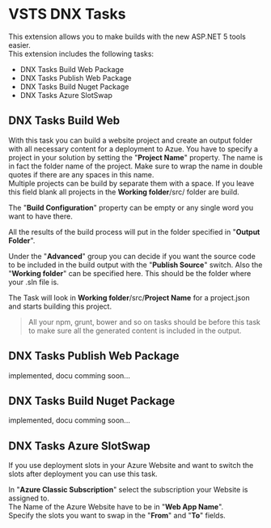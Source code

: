 # VSTS DNX Tasks

This extension allows you to make builds with the new ASP.NET 5 tools easier.  
This extension includes the following tasks:

- DNX Tasks Build Web Package
- DNX Tasks Publish Web Package
- DNX Tasks Build Nuget Package
- DNX Tasks Azure SlotSwap

## DNX Tasks Build Web

With this task you can build a website project and create an output folder with all necessary content for a deployment to Azue.
You have to specify a project in your solution by setting the "**Project Name**" property. The name is in fact the folder name of the project. Make sure to wrap the name in double quotes if there are any spaces in this name.  
Multiple projects can be build by separate them with a space. If you leave this field blank all projects in the **Working folder**/src/ folder are build.

The "**Build Configuration**" property can be empty or any single word you want to have there.

All the results of the build process will put in the folder specified in "**Output Folder**".

Under the "**Advanced**" group you can decide if you want the source code to be included in the build output with the "**Publish Source**" switch.
Also the "**Working folder**" can be specified here. This should be the folder where your .sln file is.

The Task will look in **Working folder**/src/**Project Name** for a project.json and starts building this project.

> All your npm, grunt, bower and so on tasks should be before this task to make sure all the generated content is included in the output.

## DNX Tasks Publish Web Package

implemented, docu comming soon...

## DNX Tasks Build Nuget Package

implemented, docu comming soon...

## DNX Tasks Azure SlotSwap

If you use deployment slots in your Azure Website and want to switch the slots after deployment you can use this task.

In "**Azure Classic Subscription**" select the subscription your Website is assigned to.  
The Name of the Azure Website have to be in "**Web App Name**".  
Specify the slots you want to swap in the "**From**" and "**To**" fields.